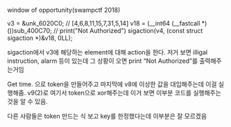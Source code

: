 window of opportunity(swampctf 2018)

v3 = &unk_6020C0;                             // [4,6,8,11,15,7,31,5,14]
v18 = (__int64 (__fastcall *)())sub_400C70;   // print("Not Authorized")
sigaction(v4, (const struct sigaction *)&v18, 0LL);

sigaction에서 v3에 해당하는 element에 대해 action을 한다.
저거 보면 illigal instruction, alarm 등이 있는데 그 상황이 오면 print “Not Authorized”를 출력해주는거임

Get time. 으로 token을 만들어주고
마지막에 v8에 이상한 값을 대입해주는데 이걸 실행해줌.
v9(2)로 
여기서 token으로 xor해주는데 이거 보면 이부분 코드를 실행해주는 것을 알 수 있음.

다른 사람들은 token 만드는 식 보고 key를 한정했다는데 이부분은 잘 모르겠음